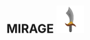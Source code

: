 # MIRAGE ![alt text](https://raw.githubusercontent.com/OmarChefrad/MIRAGE/main/assets/sword%20(1).png)

